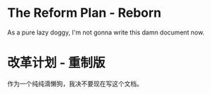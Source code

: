 # The Reform Plan - Reborn

As a pure lazy doggy, I'm not gonna write this damn document now.

# 改革计划 - 重制版

作为一个纯纯滴懒狗，我决不要现在写这个文档。